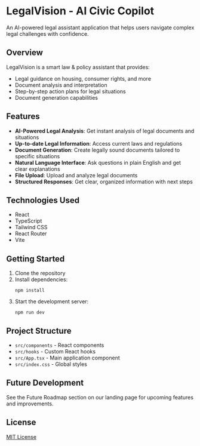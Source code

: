 # LegalVision - AI Civic Copilot

An AI-powered legal assistant application that helps users navigate complex legal challenges with confidence.

## Overview

LegalVision is a smart law & policy assistant that provides:

- Legal guidance on housing, consumer rights, and more
- Document analysis and interpretation
- Step-by-step action plans for legal situations
- Document generation capabilities

## Features

- **AI-Powered Legal Analysis**: Get instant analysis of legal documents and situations
- **Up-to-date Legal Information**: Access current laws and regulations
- **Document Generation**: Create legally sound documents tailored to specific situations
- **Natural Language Interface**: Ask questions in plain English and get clear explanations
- **File Upload**: Upload and analyze legal documents
- **Structured Responses**: Get clear, organized information with next steps

## Technologies Used

- React
- TypeScript
- Tailwind CSS
- React Router
- Vite

## Getting Started

1. Clone the repository
2. Install dependencies:
   ```
   npm install
   ```
3. Start the development server:
   ```
   npm run dev
   ```

## Project Structure

- `src/components` - React components
- `src/hooks` - Custom React hooks
- `src/App.tsx` - Main application component
- `src/index.css` - Global styles

## Future Development

See the Future Roadmap section on our landing page for upcoming features and improvements.

## License

[MIT License](LICENSE)
